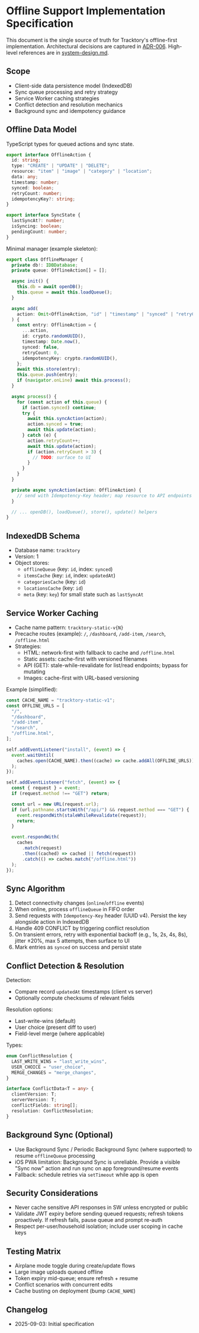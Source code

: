 # Offline Support Implementation Specification

This document is the single source of truth for Tracktory's offline-first implementation. Architectural decisions are captured in [ADR-006](../technical-decisions/adr-006-offline-support.md). High-level references are in [system-design.md](../system-design.md).

## Scope

- Client-side data persistence model (IndexedDB)
- Sync queue processing and retry strategy
- Service Worker caching strategies
- Conflict detection and resolution mechanics
- Background sync and idempotency guidance

## Offline Data Model

TypeScript types for queued actions and sync state.

```typescript
export interface OfflineAction {
  id: string;
  type: "CREATE" | "UPDATE" | "DELETE";
  resource: "item" | "image" | "category" | "location";
  data: any;
  timestamp: number;
  synced: boolean;
  retryCount: number;
  idempotencyKey?: string;
}

export interface SyncState {
  lastSyncAt?: number;
  isSyncing: boolean;
  pendingCount: number;
}
```

Minimal manager (example skeleton):

```typescript
export class OfflineManager {
  private db!: IDBDatabase;
  private queue: OfflineAction[] = [];

  async init() {
    this.db = await openDB();
    this.queue = await this.loadQueue();
  }

  async add(
    action: Omit<OfflineAction, "id" | "timestamp" | "synced" | "retryCount">
  ) {
    const entry: OfflineAction = {
      ...action,
      id: crypto.randomUUID(),
      timestamp: Date.now(),
      synced: false,
      retryCount: 0,
      idempotencyKey: crypto.randomUUID(),
    };
    await this.store(entry);
    this.queue.push(entry);
    if (navigator.onLine) await this.process();
  }

  async process() {
    for (const action of this.queue) {
      if (action.synced) continue;
      try {
        await this.syncAction(action);
        action.synced = true;
        await this.update(action);
      } catch (e) {
        action.retryCount++;
        await this.update(action);
        if (action.retryCount > 3) {
          // TODO: surface to UI
        }
      }
    }
  }

  private async syncAction(action: OfflineAction) {
    // send with Idempotency-Key header; map resource to API endpoints
  }

  // ... openDB(), loadQueue(), store(), update() helpers
}
```

## IndexedDB Schema

- Database name: `tracktory`
- Version: 1
- Object stores:
  - `offlineQueue` (key: `id`, index: `synced`)
  - `itemsCache` (key: `id`, index: `updatedAt`)
  - `categoriesCache` (key: `id`)
  - `locationsCache` (key: `id`)
  - `meta` (key: `key`) for small state such as `lastSyncAt`

## Service Worker Caching

- Cache name pattern: `tracktory-static-v{N}`
- Precache routes (example): `/`, `/dashboard`, `/add-item`, `/search`, `/offline.html`
- Strategies:
  - HTML: network-first with fallback to cache and `/offline.html`
  - Static assets: cache-first with versioned filenames
  - API (GET): stale-while-revalidate for list/read endpoints; bypass for mutating
  - Images: cache-first with URL-based versioning

Example (simplified):

```javascript
const CACHE_NAME = "tracktory-static-v1";
const OFFLINE_URLS = [
  "/",
  "/dashboard",
  "/add-item",
  "/search",
  "/offline.html",
];

self.addEventListener("install", (event) => {
  event.waitUntil(
    caches.open(CACHE_NAME).then((cache) => cache.addAll(OFFLINE_URLS))
  );
});

self.addEventListener("fetch", (event) => {
  const { request } = event;
  if (request.method !== "GET") return;

  const url = new URL(request.url);
  if (url.pathname.startsWith("/api/") && request.method === "GET") {
    event.respondWith(staleWhileRevalidate(request));
    return;
  }

  event.respondWith(
    caches
      .match(request)
      .then((cached) => cached || fetch(request))
      .catch(() => caches.match("/offline.html"))
  );
});
```

## Sync Algorithm

1. Detect connectivity changes (`online`/`offline` events)
2. When online, process `offlineQueue` in FIFO order
3. Send requests with `Idempotency-Key` header (UUID v4). Persist the key alongside action in IndexedDB
4. Handle 409 CONFLICT by triggering conflict resolution
5. On transient errors, retry with exponential backoff (e.g., 1s, 2s, 4s, 8s), jitter ±20%, max 5 attempts, then surface to UI
6. Mark entries as `synced` on success and persist state

## Conflict Detection & Resolution

Detection:

- Compare record `updatedAt` timestamps (client vs server)
- Optionally compute checksums of relevant fields

Resolution options:

- Last-write-wins (default)
- User choice (present diff to user)
- Field-level merge (where applicable)

Types:

```typescript
enum ConflictResolution {
  LAST_WRITE_WINS = "last_write_wins",
  USER_CHOICE = "user_choice",
  MERGE_CHANGES = "merge_changes",
}

interface ConflictData<T = any> {
  clientVersion: T;
  serverVersion: T;
  conflictFields: string[];
  resolution: ConflictResolution;
}
```

## Background Sync (Optional)

- Use Background Sync / Periodic Background Sync (where supported) to resume `offlineQueue` processing
- iOS PWA limitation: Background Sync is unreliable. Provide a visible "Sync now" action and run sync on app foreground/resume events
- Fallback: schedule retries via `setTimeout` while app is open

## Security Considerations

- Never cache sensitive API responses in SW unless encrypted or public
- Validate JWT expiry before sending queued requests; refresh tokens proactively. If refresh fails, pause queue and prompt re-auth
- Respect per-user/household isolation; include user scoping in cache keys

## Testing Matrix

- Airplane mode toggle during create/update flows
- Large image uploads queued offline
- Token expiry mid-queue; ensure refresh + resume
- Conflict scenarios with concurrent edits
- Cache busting on deployment (bump `CACHE_NAME`)

## Changelog

- 2025-09-03: Initial specification
